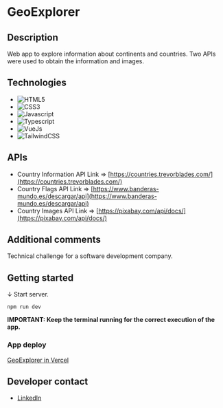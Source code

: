 # GeoExplorer

## Description

Web app to explore information about continents and countries. Two APIs were used to obtain the information and images.

## Technologies

- ![HTML5](https://img.shields.io/badge/html5-%23E34F26.svg?style=for-the-badge&logo=html5&logoColor=white)
- ![CSS3](https://img.shields.io/badge/css3-%231572B6.svg?style=for-the-badge&logo=css3&logoColor=white)
- ![Javascript](https://img.shields.io/badge/javascript-%23323330.svg?style=for-the-badge&logo=javascript&logoColor=%23F7DF1E)
- ![Typescript](https://img.shields.io/badge/typescript-%23007ACC.svg?style=for-the-badge&logo=typescript&logoColor=white)
- ![VueJs](https://img.shields.io/badge/vue.js-%2335495e.svg?style=for-the-badge&logo=vuedotjs&logoColor=%234FC08D)
- ![TailwindCSS](https://img.shields.io/badge/tailwindcss-%2338B2AC.svg?style=for-the-badge&logo=tailwind-css&logoColor=white)

## APIs

- Country Information API Link => [https://countries.trevorblades.com/](https://countries.trevorblades.com/)
- Country Flags API Link => [https://www.banderas-mundo.es/descargar/api](https://www.banderas-mundo.es/descargar/api)
- Country Images API Link => [https://pixabay.com/api/docs/](https://pixabay.com/api/docs/)

## Additional comments

Technical challenge for a software development company.

## Getting started

↓ Start server.

```console
npm run dev
```

**IMPORTANT: Keep the terminal running for the correct execution of the app.**

### App deploy

[GeoExplorer in Vercel](https://frontend-tech-test-theta.vercel.app/)

## Developer contact

- [LinkedIn](https://www.linkedin.com/in/kevinmadrid-dev/)
